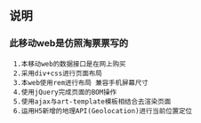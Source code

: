 ## 说明
### 此移动web是仿照淘票票写的
     1.本移动web的数据接口是在网上购买
     2.采用div+css进行页面布局
     3.本web使用rem进行布局 兼容手机屏幕尺寸
     4.使用jQuery完成页面的BOM操作
     5.使用ajax与art-template模板相结合去渲染页面
     6.运用H5新增的地理API(Geolocation)进行当前位置定位